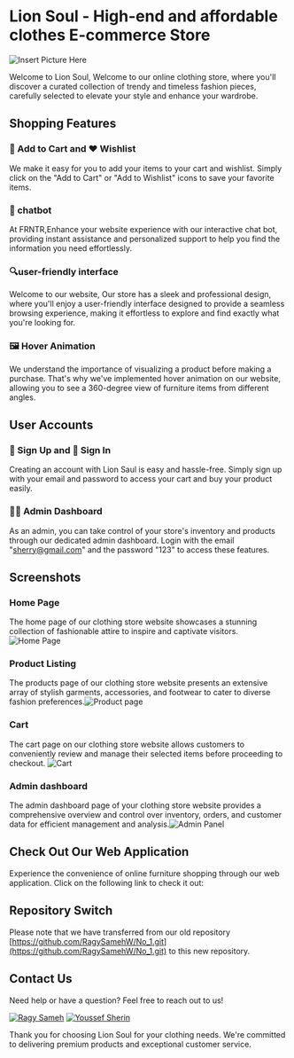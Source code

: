 

# Lion Soul - High-end and affordable clothes E-commerce Store

![Insert Picture Here](C:\Users\vision-pc\Desktop\backend\readme)

Welcome to Lion Soul, Welcome to our online clothing store, where you'll discover a curated collection of trendy and timeless fashion pieces, carefully selected to elevate your style and enhance your wardrobe.
## Shopping Features

### 🛒 Add to Cart and ❤️ Wishlist
We make it easy for you to add your items to your cart and wishlist. Simply click on the "Add to Cart" or "Add to Wishlist" icons to save your favorite items.

### 📝 chatbot
At FRNTR,Enhance your website experience with our interactive chat bot, providing instant assistance and personalized support to help you find the information you need effortlessly.

### 🔍user-friendly interface
Welcome to our website, Our store has a sleek and professional design, where you'll enjoy a user-friendly interface designed to provide a seamless browsing experience, making it effortless to explore and find exactly what you're looking for.

### 🖼️ Hover Animation
We understand the importance of visualizing a product before making a purchase. That's why we've implemented hover animation on our website, allowing you to see a 360-degree view of furniture items from different angles.

## User Accounts

### 👥 Sign Up and 🔑 Sign In
Creating an account with Lion Saul is easy and hassle-free. Simply sign up with your email and password to access your cart and buy your product easily.

### 👨‍💼 Admin Dashboard
As an admin, you can take control of your store's inventory and products through our dedicated admin dashboard. Login with the email "sherry@gmail.com" and the password "123" to access these features.

## Screenshots

### Home Page
The home page of our clothing store website showcases a stunning collection of fashionable attire to inspire and captivate visitors.![Home Page](C:\Users\vision-pc\Desktop\backend\readme)

### Product Listing
The products page of our clothing store website presents an extensive array of stylish garments, accessories, and footwear to cater to diverse fashion preferences.![Product page](C:\Users\vision-pc\Desktop\backend\readme)

### Cart
The cart page on our clothing store website allows customers to conveniently review and manage their selected items before proceeding to checkout.
![Cart](C:\Users\vision-pc\Desktop\backend\readme)

### Admin dashboard
The admin dashboard page of your clothing store website provides a comprehensive overview and control over inventory, orders, and customer data for efficient management and analysis.![Admin Panel](C:\Users\vision-pc\Desktop\backend\readme)

## Check Out Our Web Application

Experience the convenience of online furniture shopping through our web application. Click on the following link to check it out:



## Repository Switch

Please note that we have transferred from our old repository [https://github.com/RagySamehW/No_1.git](https://github.com/RagySamehW/No_1.git) to this new repository.

## Contact Us

Need help or have a question? Feel free to reach out to us!


[![Ragy Sameh](https://img.shields.io/badge/Ragy%20sameh-Contact-blue)](mailto:ragy2106213@miuegypt.edu.eg)
[![Youssef Sherin](https://img.shields.io/badge/Youssef%20sherin-Contact-blue)](mailto:youssef2100694@miuegypt.edu.eg)

Thank you for choosing Lion Soul for your clothing needs. We're committed to delivering premium products and exceptional customer service.

